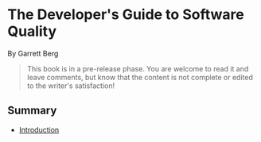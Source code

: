 # The Developer's Guide to Software Quality
By Garrett Berg

> This book is in a pre-release phase. You are welcome to read
> it and leave comments, but know that the content is not complete
> or edited to the writer's satisfaction!

## Summary

* [Introduction](README.md)
